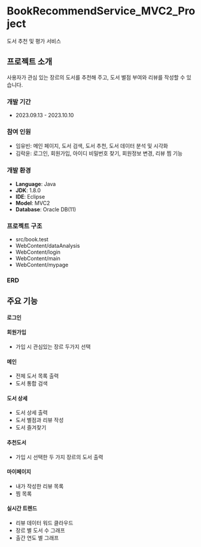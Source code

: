# BookRecommendService_MVC2_Project
도서 추천 및 평가 서비스


## 프로젝트 소개
사용자가 관심 있는 장르의 도서를 추천해 주고, 도서 별점 부여와 리뷰를 작성할 수 있습니다.

### 개발 기간
* 2023.09.13 - 2023.10.10

### 참여 인원
  - 임유빈: 메인 페이지, 도서 검색, 도서 추천, 도서 데이터 분석 및 시각화
  - 김락윤: 로그인, 회원가입, 아이디 비밀번호 찾기, 회원정보 변경, 리뷰 찜 기능

### 개발 환경
  - **Language**: Java
  - **JDK**: 1.8.0
  - **IDE**: Eclipse
  - **Model**: MVC2
  - **Database**: Oracle DB(11)

### 프로젝트 구조
  - src/book.test
  - WebContent/dataAnalysis
  - WebContent/login
  - WebContent/main
  - WebContent/mypage

### ERD


## 주요 기능
#### 로그인

#### 회원가입
  - 가입 시 관심있는 장르 두가지 선택

#### 메인
  - 전체 도서 목록 출력
  - 도서 통합 검색

#### 도서 상세
  - 도서 상세 출력
  - 도서 별점과 리뷰 작성
  - 도서 즐겨찾기

#### 추천도서
  - 가입 시 선택한 두 가지 장르의 도서 출력

#### 마이페이지
  - 내가 작성한 리뷰 목록
  - 찜 목록

#### 실시간 트렌드
  - 리뷰 데이터 워드 클라우드
  - 장르 별 도서 수 그래프
  - 출간 연도 별 그래프
